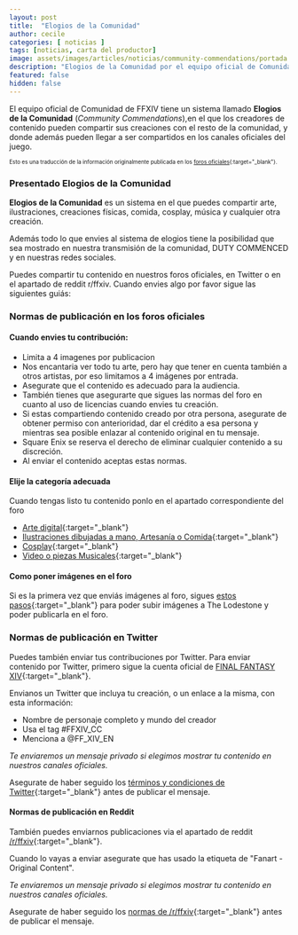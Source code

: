 ```yaml
---
layout: post
title:  "Elogios de la Comunidad"
author: cecile
categories: [ noticias ]
tags: [noticias, carta del productor]
image: assets/images/articles/noticias/community-commendations/portada.jpg
description: "Elogios de la Comunidad por el equipo oficial de Comunidad de FFXIV "
featured: false
hidden: false
---
```


El equipo oficial de Comunidad de FFXIV tiene un sistema llamado **Elogios de la Comunidad** (*Community Commendations*),en el que los creadores de contenido pueden compartir sus creaciones con el resto de la comunidad, y donde además pueden llegar a ser compartidos en los canales oficiales del juego. 

<sub><sup>Esto es una traducción de la información originalmente publicada en los [foros oficiales](https://forum.square-enix.com/ffxiv/threads/396677){:target="_blank"}.</sup></sub>

### Presentado Elogios de la Comunidad

**Elogios de la Comunidad** es un sistema en el que puedes compartir arte, ilustraciones, creaciones físicas, comida, cosplay, música y cualquier otra creación.

Además todo lo que envies al sistema de elogios tiene la posibilidad que sea mostrado en nuestra transmisión de la comunidad, DUTY COMMENCED y en nuestras redes sociales.

Puedes compartir tu contenido en nuestros foros oficiales, en Twitter o en el apartado de reddit r/ffxiv. Cuando envies algo por favor sigue las siguientes guiás:


### Normas de publicación en los foros oficiales

#### Cuando envies tu contribución:

- Limita a 4 imagenes por publicacion 
- Nos encantaria ver todo tu arte, pero hay que tener en cuenta también a otros artistas, por eso limitamos a 4 imágenes por entrada.
- Asegurate que el contenido es adecuado para la audiencia.
- También tienes que asegurarte que sigues las normas del foro en cuanto al uso de licencias cuando envies tu creación.
- Si estas compartiendo contenido creado por otra persona, asegurate de obtener permiso con anterioridad, dar el crédito a esa persona y mientras sea posible enlazar al contenido original en tu mensaje.
- Square Enix se reserva el derecho de eliminar cualquier contenido a su discreción.
- Al enviar el contenido aceptas estas normas.

#### Elije la categoría adecuada

Cuando tengas listo tu contenido ponlo en el apartado correspondiente del foro

- [Arte digital](http://forum.square-enix.com/ffxiv/threads/396704){:target="_blank"}
- [Ilustraciones dibujadas a mano, Artesanía o Comida](http://forum.square-enix.com/ffxiv/threads/396703){:target="_blank"}
- [Cosplay](http://forum.square-enix.com/ffxiv/threads/396705){:target="_blank"}
- [Video o piezas Musicales](http://forum.square-enix.com/ffxiv/threads/396701){:target="_blank"}

#### Como poner imágenes en el foro

Si es la primera vez que enviás imágenes al foro, sigues [estos pasos](http://forum.square-enix.com/ffxiv/threads/347541){:target="_blank"} para poder subir imágenes a The Lodestone y poder publicarla en el foro.

### Normas de publicación en Twitter

Puedes también enviar tus contribuciones por Twitter. Para enviar contenido por Twitter, primero sigue la cuenta oficial de [FINAL FANTASY XIV](https://twitter.com/FF_XIV_EN){:target="_blank"}.

Envianos un Twitter que incluya tu creación, o un enlace a la misma, con esta información:

- Nombre de personaje completo y mundo del creador
- Usa el tag #FFXIV_CC
- Menciona a @FF_XIV_EN

*Te enviaremos un mensaje privado si elegimos mostrar tu contenido en nuestros canales oficiales.* 

Asegurate de haber seguido los [términos y condiciones de Twitter](https://twitter.com/en/tos){:target="_blank"} antes de publicar el mensaje.


#### Normas de publicación en Reddit

También puedes enviarnos publicaciones via el apartado de reddit [/r/ffxiv](https://www.reddit.com/r/ffxiv/){:target="_blank"}.

Cuando lo vayas a enviar asegurate que has usado la etiqueta de "Fanart - Original Content".

*Te enviaremos un mensaje privado si elegimos mostrar tu contenido en nuestros canales oficiales.* 

Asegurate de haber seguido los [normas de /r/ffxiv](https://www.reddit.com/r/ffxiv/wiki/rules){:target="_blank"} antes de publicar el mensaje.